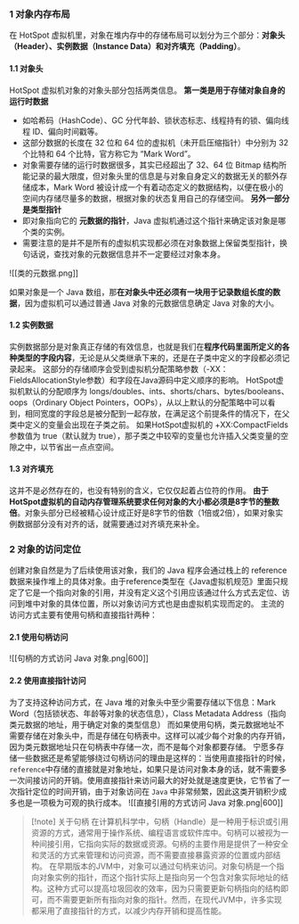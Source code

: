 ### 1 对象内存布局
在 HotSpot 虚拟机里，对象在堆内存中的存储布局可以划分为三个部分：**对象头（Header）、实例数据（Instance Data）和对齐填充（Padding）**。
#### 1.1 对象头
HotSpot 虚拟机对象的对象头部分包括两类信息。
**第一类是用于存储对象自身的运行时数据**
- 如哈希码（HashCode）、GC 分代年龄、锁状态标志、线程持有的锁、偏向线程 ID、偏向时间戳等。
- 这部分数据的长度在 32 位和 64 位的虚拟机（未开启压缩指针）中分别为 32 个比特和 64 个比特，官方称它为 “Mark Word”。
- 对象需要存储的运行时数据很多，其实已经超出了 32、64 位 Bitmap 结构所能记录的最大限度，但对象头里的信息是与对象自身定义的数据无关的额外存储成本，Mark Word 被设计成一个有着动态定义的数据结构，以便在极小的空间内存储尽量多的数据，根据对象的状态复用自己的存储空间。
**另外一部分是类型指针**
- 即对象指向它的 **元数据的指针**，Java 虚拟机通过这个指针来确定该对象是哪个类的实例。
- 需要注意的是并不是所有的虚拟机实现都必须在对象数据上保留类型指针，换句话说，查找对象的元数据信息并不一定要经过对象本身。

![[类的元数据.png]]

如果对象是一个 Java 数组，那**在对象头中还必须有一块用于记录数组长度的数据**，因为虚拟机可以通过普通 Java 对象的元数据信息确定 Java 对象的大小。
#### 1.2 实例数据
实例数据部分是对象真正存储的有效信息，也就是我们在**程序代码里面所定义的各种类型的字段内容**，无论是从父类继承下来的，还是在子类中定义的字段都必须记录起来。
这部分的存储顺序会受到虚拟机分配策略参数（-XX：FieldsAllocationStyle参数）和字段在Java源码中定义顺序的影响。
HotSpot虚拟机默认的分配顺序为 longs/doubles、ints、shorts/chars、bytes/booleans、oops（Ordinary Object Pointers，OOPs），从以上默认的分配策略中可以看到，相同宽度的字段总是被分配到一起存放，在满足这个前提条件的情况下，在父类中定义的变量会出现在子类之前。
如果HotSpot虚拟机的 +XX:CompactFields 参数值为 true（默认就为 true），那子类之中较窄的变量也允许插入父类变量的空隙之中，以节省出一点点空间。
#### 1.3 对齐填充
这并不是必然存在的，也没有特别的含义，它仅仅起着占位符的作用。
**由于HotSpot虚拟机的自动内存管理系统要求任何对象的大小都必须是8字节的整数倍**。对象头部分已经被精心设计成正好是8字节的倍数（1倍或2倍），如果对象实例数据部分没有对齐的话，就需要通过对齐填充来补全。
### 2 对象的访问定位
 创建对象自然是为了后续使用该对象，我们的 Java 程序会通过栈上的 reference 数据来操作堆上的具体对象。由于reference类型在《Java虚拟机规范》里面只规定了它是一个指向对象的引用，并没有定义这个引用应该通过什么方式去定位、访问到堆中对象的具体位置，所以对象访问方式也是由虚拟机实现而定的。
主流的访问方式主要有使用句柄和直接指针两种：
#### 2.1 使用句柄访问
![[句柄的方式访问 Java 对象.png|600]]

#### 2.2 使用直接指针访问
为了支持这种访问方式，在 Java 堆的对象头中至少需要存储以下信息：Mark Word（包括锁状态、年龄等对象的状态信息），Class Metadata Address（指向类元数据的地址，用于确定对象的类型信息）
而如果使用句柄，类元数据地址不需要存储在对象头中，而是存储在句柄表中。这样可以减少每个对象的内存开销，因为类元数据地址只在句柄表中存储一次，而不是每个对象都要存储。
宁愿多存储一些数据还是希望能够绕过句柄访问的理由是这样的：当使用直接指针的时候，`reference`中存储的直接就是对象地址，如果只是访问对象本身的话，就不需要多一次间接访问的开销。使用直接指针来访问最大的好处就是速度更快，它节省了一次指针定位的时间开销，由于对象访问在 `Java` 中非常频繁，因此这类开销积少成多也是一项极为可观的执行成本。
![[直接引用的方式访问 Java 对象.png|600]]
>[!note] 关于句柄 
>在计算机科学中，句柄（Handle）是一种用于标识或引用资源的方式，通常用于操作系统、编程语言或软件库中。句柄可以被视为一种间接引用，它指向实际的数据或资源。句柄的主要作用是提供了一种安全和灵活的方式来管理和访问资源，而不需要直接暴露资源的位置或内部结构。 在早期版本的JVM中，对象可以通过句柄来访问。对象句柄是一个指向对象实例的指针，而这个指针实际上是指向另一个包含对象实际地址的结构。这种方式可以提高垃圾回收的效率，因为只需要更新句柄指向的结构即可，而不需要更新所有指向对象的指针。然而，在现代JVM中，许多实现都采用了直接指针的方式，以减少内存开销和提高性能。
